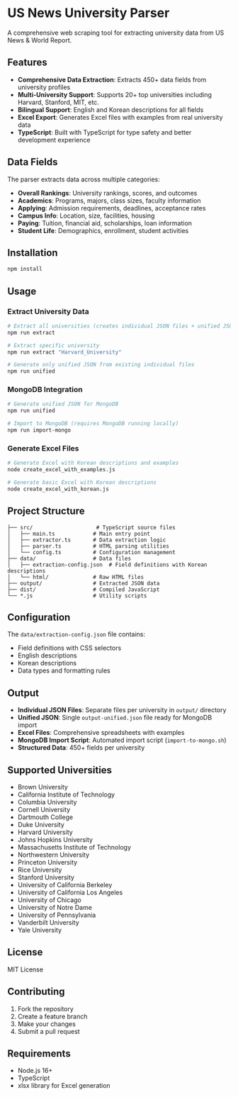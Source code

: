 # US News University Parser

A comprehensive web scraping tool for extracting university data from US News & World Report.

## Features

- **Comprehensive Data Extraction**: Extracts 450+ data fields from university profiles
- **Multi-University Support**: Supports 20+ top universities including Harvard, Stanford, MIT, etc.
- **Bilingual Support**: English and Korean descriptions for all fields
- **Excel Export**: Generates Excel files with examples from real university data
- **TypeScript**: Built with TypeScript for type safety and better development experience

## Data Fields

The parser extracts data across multiple categories:

- **Overall Rankings**: University rankings, scores, and outcomes
- **Academics**: Programs, majors, class sizes, faculty information
- **Applying**: Admission requirements, deadlines, acceptance rates
- **Campus Info**: Location, size, facilities, housing
- **Paying**: Tuition, financial aid, scholarships, loan information
- **Student Life**: Demographics, enrollment, student activities

## Installation

```bash
npm install
```

## Usage

### Extract University Data

```bash
# Extract all universities (creates individual JSON files + unified JSON)
npm run extract

# Extract specific university
npm run extract "Harvard_University"

# Generate only unified JSON from existing individual files
npm run unified
```

### MongoDB Integration

```bash
# Generate unified JSON for MongoDB
npm run unified

# Import to MongoDB (requires MongoDB running locally)
npm run import-mongo
```

### Generate Excel Files

```bash
# Generate Excel with Korean descriptions and examples
node create_excel_with_examples.js

# Generate basic Excel with Korean descriptions
node create_excel_with_korean.js
```

## Project Structure

```
├── src/                    # TypeScript source files
│   ├── main.ts            # Main entry point
│   ├── extractor.ts       # Data extraction logic
│   ├── parser.ts          # HTML parsing utilities
│   └── config.ts          # Configuration management
├── data/                  # Data files
│   ├── extraction-config.json  # Field definitions with Korean descriptions
│   └── html/              # Raw HTML files
├── output/                # Extracted JSON data
├── dist/                  # Compiled JavaScript
└── *.js                   # Utility scripts
```

## Configuration

The `data/extraction-config.json` file contains:
- Field definitions with CSS selectors
- English descriptions
- Korean descriptions
- Data types and formatting rules

## Output

- **Individual JSON Files**: Separate files per university in `output/` directory
- **Unified JSON**: Single `output-unified.json` file ready for MongoDB import
- **Excel Files**: Comprehensive spreadsheets with examples
- **MongoDB Import Script**: Automated import script (`import-to-mongo.sh`)
- **Structured Data**: 450+ fields per university

## Supported Universities

- Brown University
- California Institute of Technology
- Columbia University
- Cornell University
- Dartmouth College
- Duke University
- Harvard University
- Johns Hopkins University
- Massachusetts Institute of Technology
- Northwestern University
- Princeton University
- Rice University
- Stanford University
- University of California Berkeley
- University of California Los Angeles
- University of Chicago
- University of Notre Dame
- University of Pennsylvania
- Vanderbilt University
- Yale University

## License

MIT License

## Contributing

1. Fork the repository
2. Create a feature branch
3. Make your changes
4. Submit a pull request

## Requirements

- Node.js 16+
- TypeScript
- xlsx library for Excel generation
